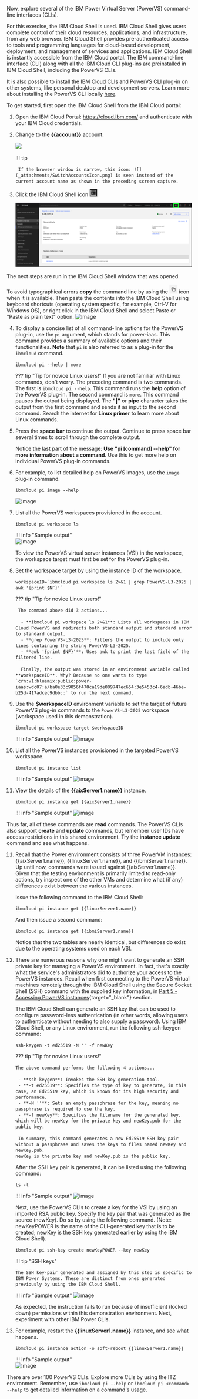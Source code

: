 Now, explore several of the IBM Power Virtual Server (PowerVS) command-line interfaces (CLIs). 

For this exercise, the IBM Cloud Shell is used. IBM Cloud Shell gives users complete control of their cloud resources, applications, and infrastructure, from any web browser. IBM Cloud Shell provides pre-authenticated access to tools and programming languages for cloud-based development, deployment, and management of services and applications. IBM Cloud Shell is instantly accessible from the IBM Cloud portal. The IBM command-line interface (CLI) along with all the IBM Cloud CLI plug-ins are preinstalled in IBM Cloud Shell, including the PowerVS CLIs.

It is also possible to install the IBM Cloud CLIs and PowerVS CLI plug-in on other systems, like personal desktop and development servers. Learn more about installing the PowerVS CLI locally <a href="https://cloud.ibm.com/docs/power-iaas?topic=power-iaas-power-iaas-cli-byb" target="_blank">here</a>.

To get started, first open the IBM Cloud Shell from the IBM Cloud portal:

1. Open the IBM Cloud Portal: <a href="https://cloud.ibm.com/" target="_blank">https://cloud.ibm.com/</a> and authenticate with your IBM Cloud credentials.
2. Change to the **{{account}}** account.

    ![](_attachments/SwitchAccounts-final.gif)

    !!! tip

        If the browser window is narrow, this icon: ![](_attachments/SwitchAccountsIcon.png) is seen instead of the current account name as shown in the preceding screen capture.

3. Click the IBM Cloud Shell icon ![](_attachments/CloudShellIcon.png).

    ![](_attachments/StartCloudShell-new.png)

The next steps are run in the IBM Cloud Shell window that was opened.

To avoid typographical errors **copy** the command line by using the ![](_attachments/CopyToClipboard.png) icon when it is available. Then paste the contents into the IBM Cloud Shell using keyboard shortcuts (operating system specific, for example, Ctrl-V for Windows OS), or right click in the IBM Cloud Shell and select Paste or "Paste as plain text" option.
   ![image](https://github.com/user-attachments/assets/5141d2d5-d679-4e11-9478-f913ac0ce731)


4. To display a concise list of all command-line options for the PowerVS plug-in, use the `pi` argument, which stands for power-iaas. This command provides a summary of available options and their functionalities. **Note** that `pi` is also referred to as a plug-in for the `ibmcloud` command.

    ```
    ibmcloud pi --help | more
    ```

    ??? tip "Tip for novice Linux users!"
        If you are not familiar with Linux commands, don't worry. The preceding command is two commands. The first is ```ibmcloud pi --help```. This command runs the **help** option of the PowerVS plug-in. The second command is ```more```. This command pauses the output being displayed. The **"|"** or **pipe** character takes the output from the first command and sends it as input to the second command. Search the internet for **Linux primer** to learn more about Linux commands.

5. Press the **space bar** to continue the output. Continue to press space bar several times to scroll through the complete output.

    Notice the last part of the message: **Use "pi [command] --help" for more information about a command**. Use this to get more help on individual PowerVS plug-in commands.

6. For example, to list detailed help on PowerVS images, use the `image` plug-in command.

    ```
    ibmcloud pi image --help
    ```

    ![image](https://github.com/user-attachments/assets/aae6a727-6a50-4505-acae-c5c71fd89104)

7. List all the PowerVS workspaces provisioned in the account.

    ```
    ibmcloud pi workspace ls
    ```

    !!! info "Sample output"        
        ![image](https://github.com/user-attachments/assets/e67e75a1-cf8e-41ea-b0dd-79d7092268e9)

    To view the PowerVS virtual server instances (VSI) in the workspace, the workspace target must first be set for the PowerVS plug-in.

9. Set the workspace target by using the instance ID of the workspace.

    ```
    workspaceID=`ibmcloud pi workspace ls 2>&1 | grep PowerVS-L3-2025 | awk '{print $NF}'`
    ```

    ??? tip "Tip for novice Linux users!"
   
        The command above did 3 actions...
   
         - **ibmcloud pi workspace ls 2>&1**: Lists all workspaces in IBM Cloud PowerVS and redirects both standard output and standard error to standard output.
         - **grep PowerVS-L3-2025**: Filters the output to include only lines containing the string PowerVS-L3-2025.
         - **awk '{print $NF}'**: Uses awk to print the last field of the filtered line.

         Finally, the output was stored in an environment variable called **workspaceID**. Why? Because no one wants to type `crn:v1:bluemix:public:power-iaas:wdc07:a/ba0e33c9056f470ca19de009747ec654:3e5453c4-6adb-46be-b25d-417adcec9dbb::` to run the next command.

11. Use the **$workspaceID** environment variable to set the target of future PowerVS plug-in commands to the `PowerVS-L3-2025` workspace (workspace used in this demonstration).

    ```
    ibmcloud pi workspace target $workspaceID
    ```

    !!! info "Sample output"
        ![image](https://github.com/user-attachments/assets/49421b17-b57c-4aae-9723-7912aaaac225)

12. List all the PowerVS instances provisioned in the targeted PowerVS workspace.

    ```
    ibmcloud pi instance list
    ```

    !!! info "Sample output"
        ![image](https://github.com/user-attachments/assets/2d590128-147a-48d9-a0d2-0fa815840cdf)

13. View the details of the **{{aixServer1.name}}** instance.

    ```
    ibmcloud pi instance get {{aixServer1.name}}
    ```

    !!! info "Sample output"
        ![image](https://github.com/user-attachments/assets/ac81bd36-0f30-4ccf-bba0-1ed42f5886c9)

Thus far, all of these commands are **read** commands. The PowerVS CLIs also support **create** and **update** commands, but remember user IDs have access restrictions in this shared environment. Try the **instance update** command and see what happens.

11. Recall that the Power environment consists of three PowerVM instances: {{aixServer1.name}}, {{linuxServer1.name}}, and {{ibmiServer1.name}}. Up until now, commands were issued against {{aixServer1.name}}. Given that the testing environment is primarily limited to read-only actions, try inspect one of the other VMs and determine what (if any) differences exist between the various instances.

    Issue the following command to the IBM Cloud Shell:
    ```
    ibmcloud pi instance get {{linuxServer1.name}}
    ```

    And then issue a second command:
    ```
    ibmcloud pi instance get {{ibmiServer1.name}}
    ```

    Notice that the two tables are nearly identical, but differences do exist due to the operating systems used on each VSI.

12. There are numerous reasons why one might want to generate an SSH private key for managing a PowerVS environment. In fact, that's exactly what the service's administrators did to authorize your access to the PowerVS instances. Recall when first connecting to the PowerVS virtual machines remotely through the IBM Cloud Shell using the Secure Socket Shell (SSH) command with the supplied key information, in [Part 5 - Accessing PowerVS instances](https://dpkshetty.github.io/TEST-SalesEnablement-PowerVS-L3/Part%205/02%20Access-instance/){target="_blank"} section.<br>

    The IBM Cloud Shell can generate an SSH key that can be used to configure password-less authentication (in other words, allowing users to authenticate without needing to also supply a password). Using IBM Cloud Shell, or any Linux environment, run the following ssh-keygen command:

    ```
    ssh-keygen -t ed25519 -N '' -f newKey
    ```

    ??? tip "Tip for novice Linux users!"

        The above command performs the following 4 actions...
    
         - **ssh-keygen**: Invokes the SSH key generation tool.
         - **-t ed25519**: Specifies the type of key to generate, in this case, an Ed25519 key, which is known for its high security and performance.
         - **-N ''**: Sets an empty passphrase for the key, meaning no passphrase is required to use the key.
         - **-f newKey**: Specifies the filename for the generated key, which will be newKey for the private key and newKey.pub for the public key.

         In summary, this command generates a new Ed25519 SSH key pair without a passphrase and saves the keys to files named newKey and newKey.pub.
        newKey is the private key and newKey.pub is the public key.

    After the SSH key pair is generated, it can be listed using the following command:

    ```
    ls -l
    ```

    !!! info "Sample output"
        ![image](https://github.com/user-attachments/assets/ef962a48-8db6-43f3-82fa-8f299cae8325)

    Next, use the PowerVS CLIs to create a key for the VSI by using an imported RSA public key. Specify the key pair that was generated as the source (newKey). Do so by using the following command. (Note: newKeyPOWER is the name of the CLI-generated key that is to be created; newKey is the SSH key generated earlier by using the IBM Cloud Shell).

    ```
    ibmcloud pi ssh-key create newKeyPOWER --key newKey
    ```

    !!! tip "SSH keys"
    
        The SSH key-pair generated and assigned by this step is specific to IBM Power Systems. These are distinct from ones generated previously by using the IBM Cloud Shell.

    !!! info "Sample output"
        ![image](https://github.com/user-attachments/assets/3b70ca06-1ba4-48e0-860c-5c97479fc6db)

    As expected, the instruction fails to run because of insufficient (locked down) permissions within this demonstration environment. Next, experiment with other IBM Power CLIs. 

14. For example, restart the **{{linuxServer1.name}}** instance, and see what happens.

    ```
    ibmcloud pi instance action -o soft-reboot {{linuxServer1.name}}
    ```
    
    !!! info "Sample output"    
        ![image](https://github.com/user-attachments/assets/891f1462-8faa-41fa-876c-4cd310b920b5)

        
There are over 100 PowerVS CLIs. Explore more CLIs by using the ITZ environment. Remember, use ```ibmcloud pi --help``` or ```ibmcloud pi <command> --help``` to get detailed information on a command's usage.

